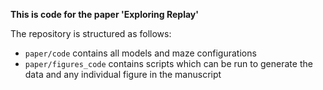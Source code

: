 **This is code for the paper 'Exploring Replay'**

The repository is structured as follows:
- `paper/code` contains all models and maze configurations 
- `paper/figures_code` contains scripts which can be run to generate the data and any individual figure in the manuscript
